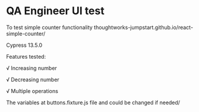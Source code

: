 # QA Engineer UI test
To test simple counter functionality
thoughtworks-jumpstart.github.io/react-simple-counter/


Cypress 13.5.0

Features tested:

√ Increasing number

√ Decreasing number

√ Multiple operations



The variables at buttons.fixture.js file and could be changed if needed/



